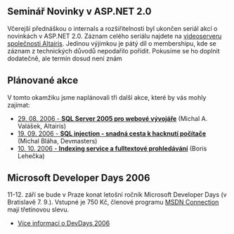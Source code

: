 <!-- dcterms:identifier = aspnetcz#107 -->
<!-- dcterms:title = Záznam ze včerejší akce a plánované akce na další období -->
<!-- dcterms:abstract = Zveřejnil jsem záznam z posledního semináře o novinkách v ASP.NET a připravili jsme plán dalších akcí na nejbližší období. -->
<!-- np9:categoryId = 6 -->
<!-- x4w:category = Akce a události -->
<!-- np9:authorId = 1 -->
<!-- np9:authorEmail = michal.valasek@altairis.cz -->
<!-- dcterms:creator = Michal Altair Valášek -->
<!-- dcterms:created = 2006-08-09T17:27:54.817+02:00 -->
<!-- dcterms:dateAccepted = 2006-08-09T17:27:54.817+02:00 -->

## Seminář Novinky v ASP.NET 2.0

Včerejší přednáškou o internals a rozšiřitelnosti byl ukončen seriál akcí o novinkách v ASP.NET 2.0. Záznam celého seriálu najdete na [videoserveru společnosti Altairis](http://videoarchiv.altairis.cz/Category/7-novinky-v-asp-net-2-0.aspx). Jedinou výjimkou je pátý díl o membershipu, kde se záznam z technických důvodů nepodařilo pořídit. Pokusíme se ho doplnit dodatečně, ale termín dosud není znám

## Plánované akce

V tomto okamžiku jsme naplánovali tři další akce, které by vás mohly zajímat:

*   [29. 08. 2006 - **SQL Server 2005 pro webové vývojáře**](http://akce.altairis.cz/Event.aspx?EventId=5) (Michal A. Valášek, Altairis)
*   [19. 09. 2006 - **SQL injection - snadná cesta k hacknutí počítače**](http://akce.altairis.cz/Event.aspx?EventId=6) (Michal Bláha, Devmasters)
*   [10. 10. 2006 - **Indexing service a fulltextové prohledávání**](http://akce.altairis.cz/Event.aspx?EventId=7) (Boris Lehečka) 

## Microsoft Developer Days 2006

11-12. září se bude v Praze konat letošní ročník Microsoft Developer Days (v Bratislavě 7. 9.). Vstupné je 750 Kč, členové programu [MSDN Connection](https://www.microsoft.com/cze/msdn/connection/default.mspx) mají třetinovou slevu.

*   [Více informací o DevDays 2006](http://www.microsoft.com/cze/events/developerdays/default.mspx) 